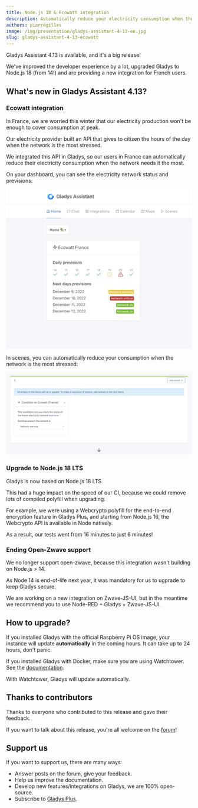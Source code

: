 ```yaml
---
title: Node.js 18 & Ecowatt integration
description: Automatically reduce your electricity consumption when the network needs it.
authors: pierregilles
image: /img/presentation/gladys-assistant-4-13-en.jpg
slug: gladys-assistant-4-13-ecowatt
---
```


Gladys Assistant 4.13 is available, and it's a big release!

We've improved the developer experience by a lot, upgraded Gladys to Node.js 18 (from 14!) and are providing a new integration for French users.

<!--truncate-->

## What's new in Gladys Assistant 4.13?

### Ecowatt integration

In France, we are worried this winter that our electricity production won't be enough to cover consumption at peak.

Our electricity provider built an API that gives to citizen the hours of the day when the network is the most stressed.

We integrated this API in Gladys, so our users in France can automatically reduce their electricity consumption when the network needs it the most.

On your dashboard, you can see the electricity network status and previsions:

![Ecowatt dashboard](../static/img/articles/en/gladys-4-13/ecowatt-dashboard.jpg)

In scenes, you can automatically reduce your consumption when the network is the most stressed:

![Ecowatt scenes](../static/img/articles/en/gladys-4-13/ecowatt-scene.jpg)

### Upgrade to Node.js 18 LTS

Gladys is now based on Node.js 18 LTS.

This had a huge impact on the speed of our CI, because we could remove lots of compiled polyfill when upgrading.

For example, we were using a Webcrypto polyfill for the end-to-end encryption feature in Gladys Plus, and starting from Node.js 16, the Webcrypto API is available in Node natively.

As a result, our tests went from 16 minutes to just 6 minutes!

### Ending Open-Zwave support

We no longer support open-zwave, because this integration wasn't building on Node.js > 14.

As Node 14 is end-of-life next year, it was mandatory for us to ugprade to keep Gladys secure.

We are working on a new integration on Zwave-JS-UI, but in the meantime we recommend you to use Node-RED + Gladys + Zwave-JS-UI.

## How to upgrade?

If you installed Gladys with the official Raspberry Pi OS image, your instance will update **automatically** in the coming hours. It can take up to 24 hours, don't panic.

If you installed Gladys with Docker, make sure you are using Watchtower. See the [documentation](/docs/installation/docker#auto-upgrade-gladys-with-watchtower).

With Watchtower, Gladys will update automatically.

## Thanks to contributors

Thanks to everyone who contributed to this release and gave their feedback.

If you want to talk about this release, you're all welcome on the [forum](https://en-community.gladysassistant.com/)!

## Support us

If you want to support us, there are many ways:

- Answer posts on the forum, give your feedback.
- Help us improve the documentation.
- Develop new features/integrations on Gladys, we are 100% open-source.
- Subscribe to [Gladys Plus](/plus).
